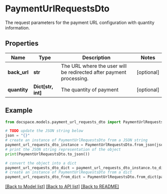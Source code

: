 # PaymentUrlRequestsDto

The request parameters for the payment URL configuration with quantity information.

## Properties

Name | Type | Description | Notes
------------ | ------------- | ------------- | -------------
**back_url** | **str** | The URL where the user will be redirected after payment processing. | [optional] 
**quantity** | **Dict[str, int]** | The quantity of payment | [optional] 

## Example

```python
from docspace.models.payment_url_requests_dto import PaymentUrlRequestsDto

# TODO update the JSON string below
json = "{}"
# create an instance of PaymentUrlRequestsDto from a JSON string
payment_url_requests_dto_instance = PaymentUrlRequestsDto.from_json(json)
# print the JSON string representation of the object
print(PaymentUrlRequestsDto.to_json())

# convert the object into a dict
payment_url_requests_dto_dict = payment_url_requests_dto_instance.to_dict()
# create an instance of PaymentUrlRequestsDto from a dict
payment_url_requests_dto_from_dict = PaymentUrlRequestsDto.from_dict(payment_url_requests_dto_dict)
```
[[Back to Model list]](../README.md#documentation-for-models) [[Back to API list]](../README.md#documentation-for-api-endpoints) [[Back to README]](../README.md)


